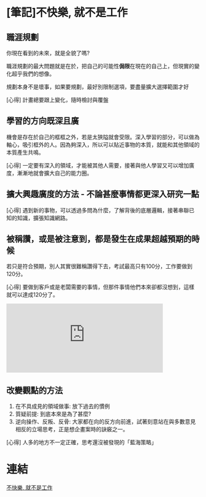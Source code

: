 # [筆記]不快樂, 就不是工作



## 職涯規劃
你現在看到的未來，就是全貌了嗎?

職涯規劃的最大問題就是在於，把自己的可能性**侷限**在現在的自己上，但現實的變化超乎我們的想像。

規劃本身不是壞事，如果要規劃，最好別限制選項，要盡量擴大選擇範圍才好

[心得] 計畫總要跟上變化，隨時檢討與覆盤

<!--more-->

## 學習的方向既深且廣
機會是存在於自己的框框之外，若是太狹隘就會受限。深入學習的部分，可以做為軸心，吸引框外的人。因為夠深入，所以可以貼近事物的本質，就能和其他領域的本質產生共鳴。

[心得] 一定要有深入的領域，才能被其他人需要，接著與他人學習又可以增加廣度，漸漸地就會擴大自己的能力圈。

## 擴大興趣廣度的方法 - 不論甚麼事情都更深入研究一點
[心得] 遇到新的事物，可以透過多問為什麼，了解背後的底層邏輯，接著串聯已知的知識，擴張知識網路。


## 被稱讚，或是被注意到，都是發生在成果超越預期的時候
若只是符合預期，別人其實很難稱讚得下去，考試最高只有100分，工作要做到120分。

[心得] 要做到客戶或是老闆需要的事情，但那件事情他們本來卻都沒想到，這樣就可以達成120分了。

<iframe src="https://open.firstory.me/embed/story/clapezpgk00lv01v71edegpm7" height="180" width="81%" frameborder="0" scrolling="no"></iframe>


## 改變觀點的方法
1. 在不具成見的領域做事: 放下過去的慣例
2. 質疑前提: 到底本來是為了甚麼?
3. 逆向操作、反叛、反骨: 大家都在向的反方向前進，試著刻意站在與多數意見相反的立場思考，正是想企畫案時的訣竅之一。

[心得] 人多的地方不一定正確，思考還沒被發現的「藍海策略」



# 連結
[不快樂, 就不是工作](https://www.books.com.tw/products/0010880225)
